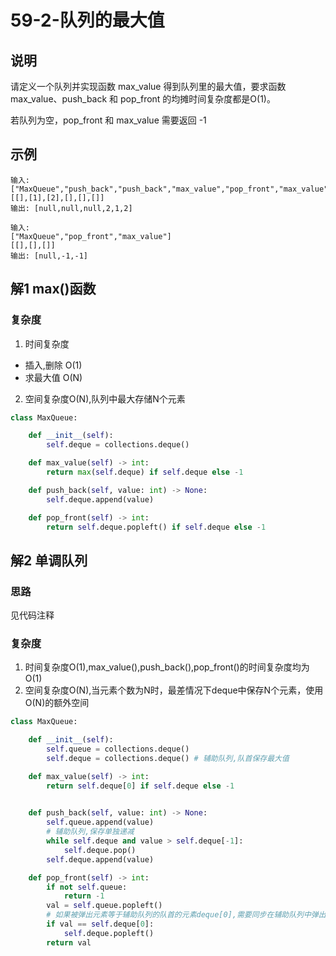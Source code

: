 # 59-2-队列的最大值

## 说明
请定义一个队列并实现函数 max_value 得到队列里的最大值，要求函数max_value、push_back 和 pop_front 的均摊时间复杂度都是O(1)。

若队列为空，pop_front 和 max_value 需要返回 -1

## 示例
```
输入: 
["MaxQueue","push_back","push_back","max_value","pop_front","max_value"]
[[],[1],[2],[],[],[]]
输出: [null,null,null,2,1,2]

输入: 
["MaxQueue","pop_front","max_value"]
[[],[],[]]
输出: [null,-1,-1]
```

## 解1 max()函数

### 复杂度
1. 时间复杂度
- 插入,删除 O(1)
- 求最大值  O(N)
2. 空间复杂度O(N),队列中最大存储N个元素

```python
class MaxQueue:

    def __init__(self):
        self.deque = collections.deque()

    def max_value(self) -> int:
        return max(self.deque) if self.deque else -1

    def push_back(self, value: int) -> None:
        self.deque.append(value)

    def pop_front(self) -> int:
        return self.deque.popleft() if self.deque else -1
```

## 解2 单调队列

### 思路
见代码注释

### 复杂度
1. 时间复杂度O(1),max_value(),push_back(),pop_front()的时间复杂度均为O(1)
2. 空间复杂度O(N),当元素个数为N时，最差情况下deque中保存N个元素，使用O(N)的额外空间

```python
class MaxQueue:

    def __init__(self):
        self.queue = collections.deque()
        self.deque = collections.deque() # 辅助队列,队首保存最大值

    def max_value(self) -> int:
        return self.deque[0] if self.deque else -1
        

    def push_back(self, value: int) -> None:
        self.queue.append(value)
        # 辅助队列,保存单独递减
        while self.deque and value > self.deque[-1]:
            self.deque.pop()
        self.deque.append(value)

    def pop_front(self) -> int:
        if not self.queue:
            return -1
        val = self.queue.popleft()
        # 如果被弹出元素等于辅助队列的队首的元素deque[0],需要同步在辅助队列中弹出
        if val == self.deque[0]:
            self.deque.popleft()
        return val
```